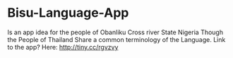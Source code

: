 # Bisu-Language-App

Is an app idea for the people of Obanliku Cross river State Nigeria
Though the People of Thailand Share a common terminology of the Language.
Link to the app? Here: http://tiny.cc/rgvzvy
